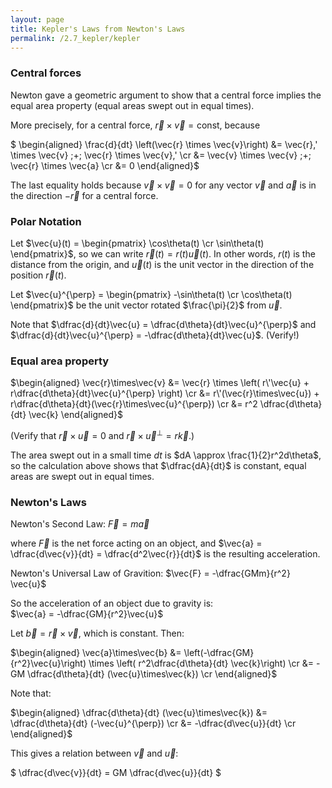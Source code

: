 ```yaml
---
layout: page
title: Kepler's Laws from Newton's Laws
permalink: /2.7_kepler/kepler
---
```



### Central forces

Newton gave a geometric argument to show that a central force
implies the equal area property (equal areas swept out in equal
times).

More precisely, for a central force, 
$\vec{r}\times\vec{v}= \text{const}$, because

$ \begin{aligned}
    \frac{d}{dt} \left(\vec{r} \times \vec{v}\right) &=
        \vec{r}\,\' \times \vec{v} \;+\; \vec{r} \times \vec{v}\,\'  \cr
        &= \vec{v} \times \vec{v}  \;+\; \vec{r} \times \vec{a} \cr
        &= 0
\end{aligned}$

The last equality holds because $\vec{v}\times\vec{v}=0$ for any vector
$\vec{v}$ and $\vec{a}$ is in the direction $-\vec{r}$ for a central force.

### Polar Notation

Let $\vec{u}(t) = \begin{pmatrix} \cos\theta(t) \cr \sin\theta(t) \end{pmatrix}$,
so we can write $\vec{r}(t) = r(t)\vec{u}(t)$.  In other words,
$r(t)$ is the distance from the origin, and $\vec{u}(t)$ is the
unit vector in the direction of the position $\vec{r}(t)$.

Let $\vec{u}^{\perp} = \begin{pmatrix} -\sin\theta(t) \cr \cos\theta(t) \end{pmatrix}$
be the unit vector rotated $\frac{\pi}{2}$ from $\vec{u}$.

Note that $\dfrac{d}{dt}\vec{u} = \dfrac{d\theta}{dt}\vec{u}^{\perp}$ and
$\dfrac{d}{dt}\vec{u}^{\perp} =  -\dfrac{d\theta}{dt}\vec{u}$. (Verify!)

### Equal area property

$\begin{aligned}
\vec{r}\times\vec{v} &=
    \vec{r} \times \left( r\'\vec{u} + r\dfrac{d\theta}{dt}\vec{u}^{\perp} \right) \cr 
    &= r\'(\vec{r}\times\vec{u}) + r\dfrac{d\theta}{dt}(\vec{r}\times\vec{u}^{\perp}) \cr
    &= r^2 \dfrac{d\theta}{dt} \vec{k}
\end{aligned}$

(Verify that $\vec{r}\times\vec{u} = 0$ and 
$\vec{r}\times\vec{u}^{\perp} = r\vec{k}$.)

The area swept out in a small time $dt$ is $dA \approx \frac{1}{2}r^2d\theta$,
so the calculation above shows that $\dfrac{dA}{dt}$ is constant, equal areas
are swept out in equal times.

### Newton's Laws

Newton's Second Law:
$\vec{F} = m\vec{a}$  

where $\vec{F}$ is the net force acting on an object, and
$\vec{a} = \dfrac{d\vec{v}}{dt} = \dfrac{d^2\vec{r}}{dt}$ is the resulting acceleration.

Newton's Universal Law of Gravition:
$\vec{F} = -\dfrac{GMm}{r^2} \vec{u}$

So the acceleration of an object due to gravity is:  
$\vec{a} = -\dfrac{GM}{r^2}\vec{u}$

Let $\vec{b} = \vec{r}\times\vec{v}$, which is constant.  Then:

$\begin{aligned}
\vec{a}\times\vec{b} &=
\left(-\dfrac{GM}{r^2}\vec{u}\right) \times \left( r^2\dfrac{d\theta}{dt} \vec{k}\right) \cr
&= -GM \dfrac{d\theta}{dt} (\vec{u}\times\vec{k}) \cr
\end{aligned}$

Note that:

$\begin{aligned}
\dfrac{d\theta}{dt} (\vec{u}\times\vec{k}) &=
    \dfrac{d\theta}{dt} (-\vec{u}^{\perp}) \cr 
    &= -\dfrac{d\vec{u}}{dt} \cr
\end{aligned}$

This gives a relation between $\vec{v}$ and $\vec{u}$:

$ \dfrac{d\vec{v}}{dt} = GM \dfrac{d\vec{u}}{dt} $



